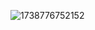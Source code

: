 ![1738776752152](https://github.com/user-attachments/assets/079496b5-1d06-40d0-9281-7d1868aac435)






